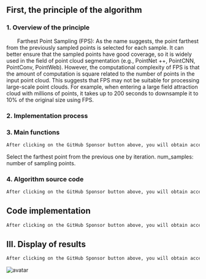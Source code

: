 ##  First, the principle of the algorithm 

###  1. Overview of the principle 

  Farthest Point Sampling (FPS): As the name suggests, the point farthest from the previously sampled points is selected for each sample. It can better ensure that the sampled points have good coverage, so it is widely used in the field of point cloud segmentation (e.g., PointNet ++, PointCNN, PointConv, PointWeb). However, the computational complexity of FPS is that the amount of computation is square related to the number of points in the input point cloud. This suggests that FPS may not be suitable for processing large-scale point clouds. For example, when entering a large field attraction cloud with millions of points, it takes up to 200 seconds to downsample it to 10% of the original size using FPS. 

###  2. Implementation process 

###  3. Main functions 

 ```python  
After clicking on the GitHub Sponsor button above, you will obtain access permissions to my private code repository ( https://github.com/slowlon/my_code_bar ) to view this blog code. By searching the code number of this blog, you can find the code you need, code number is: 2024020309574586761
 ```  
Select the farthest point from the previous one by iteration. num_samples: number of sampling points. 

###  4. Algorithm source code 

 ```python  
After clicking on the GitHub Sponsor button above, you will obtain access permissions to my private code repository ( https://github.com/slowlon/my_code_bar ) to view this blog code. By searching the code number of this blog, you can find the code you need, code number is: 2024020309574586761
 ```  
##  Code implementation 

 ```python  
After clicking on the GitHub Sponsor button above, you will obtain access permissions to my private code repository ( https://github.com/slowlon/my_code_bar ) to view this blog code. By searching the code number of this blog, you can find the code you need, code number is: 2024020309574586761
 ```  
##  III. Display of results 

 ```python  
After clicking on the GitHub Sponsor button above, you will obtain access permissions to my private code repository ( https://github.com/slowlon/my_code_bar ) to view this blog code. By searching the code number of this blog, you can find the code you need, code number is: 2024020309574586761
 ```  
![avatar]( 907a412bad714d2e8c786a0df6f94c8c.png) 

